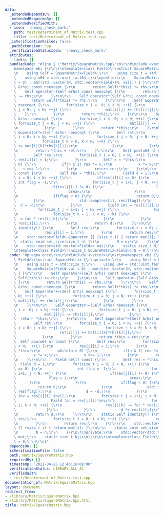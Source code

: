 ```yaml
---
data:
  _extendedDependsOn: []
  _extendedRequiredBy: []
  _extendedVerifiedWith:
  - icon: ':heavy_check_mark:'
    path: test/Determinant_of_Matrix.test.cpp
    title: test/Determinant_of_Matrix.test.cpp
  _isVerificationFailed: false
  _pathExtension: hpp
  _verificationStatusIcon: ':heavy_check_mark:'
  attributes:
    links: []
  bundledCode: "#line 2 \"Matrix/SquareMatrix.hpp\"\n\r\n#include <vector>\r\n\r\n\
    namespace ebi {\r\n\r\ntemplate<class Field>\r\nstruct SquareMatrix {\r\nprivate:\r\
    \n    using Self = SquareMatrix<Field>;\r\n    using size_t = std::size_t;\r\n\
    \    using u64 = std::uint_fast64_t;\r\npublic:\r\n    SquareMatrix(Field val\
    \ = 0) : mat(std::vector(N, std::vector<Field>(N, val))) { }\r\n\r\n    Self operator+(Self\
    \ &rhs) const noexcept {\r\n        return Self(*this) += rhs;\r\n    }\r\n\r\n\
    \    Self operator-(Self &rhs) const noexcept {\r\n        return Self(*this)\
    \ -= rhs;\r\n    }\r\n\r\n    Self operator*(Self &rhs) const noexcept {\r\n \
    \       return Self(*this) *= rhs;\r\n    }\r\n\r\n    Self &operator+=(Self &rhs)\
    \ noexcept {\r\n        for(size_t i =  0; i < N; ++i) {\r\n            for(size_t\
    \ j = 0; j < N; ++j) {\r\n                mat[i][j] += rhs[i][j];\r\n        \
    \    }\r\n        }\r\n        return *this;\r\n    }\r\n\r\n    Self &operator-=(Self\
    \ &rhs) noexcept {\r\n        for(size_t i =  0; i < N; ++i) {\r\n           \
    \ for(size_t j = 0; j < N; ++j) {\r\n                mat[i][j] -= rhs[i][j];\r\
    \n            }\r\n        }\r\n        return *this;\r\n    }\r\n\r\n    Self\
    \ &operator*=(Self &rhs) noexcept {\r\n        Self ret;\r\n        for(size_t\
    \ i = 0; i < N; ++i) {\r\n            for(size_t j = 0; j < N; ++j) {\r\n    \
    \            for(size_t k = 0; k < N; ++k) {\r\n                    ret[i][j]\
    \ += mat[i][k]*rhs[k][j];\r\n                }\r\n            }\r\n        }\r\
    \n        return *this = ret;\r\n    }\r\n\r\n    Self pow(u64 n) const {\r\n\
    \        Self res;\r\n        for(size_t i = 0; i < N;  ++i) {\r\n           \
    \ res[i][i] = 1;\r\n        }\r\n        Self x = *this;\r\n        while(n >\
    \ 0) {\r\n            if(n & 1) res *= x;\r\n            x *= x;\r\n         \
    \   n >>= 1;\r\n        }\r\n        return res;\r\n    }\r\n\r\n    Field det()\
    \ const {\r\n        Self res = *this;\r\n        Field d = 1;\r\n        for(size_t\
    \ i = 0; i < N; ++i) {\r\n            if(res[i][i] == 0) {\r\n               \
    \ int flag = -1;\r\n                for(size_t j = i+1; j < N; ++j) {\r\n    \
    \                if(res[j][i] != 0) {\r\n                        flag = j;\r\n\
    \                        break;\r\n                    }\r\n                }\r\
    \n                if(flag < 0) {\r\n                    return 0;\r\n        \
    \        }\r\n                std::swap(res[i], res[flag]);\r\n              \
    \  d = -d;\r\n            }\r\n            Field inv = res[i][i].inv();\r\n  \
    \          for(size_t j = i+1; j < N; ++j) {\r\n                Field fac = res[j][i]*inv;\r\
    \n                for(size_t k = i; k < N; ++k) {\r\n                    res[j][k]\
    \ -= fac * res[i][k];\r\n                }\r\n            }\r\n            d *=\
    \ res[i][i];\r\n        }\r\n        return d;\r\n    }\r\n\r\n    static Self\
    \ identity() {\r\n        Self res;\r\n        for(size_t i = 0; i < N; ++i) {\r\
    \n            res[i][i] = 1;\r\n        }\r\n        return res;\r\n    }\r\n\r\
    \n    std::vector<Field> &operator [] (size_t i) { return mat[i]; }\r\n\r\n  \
    \  static void set_size(size_t n) {\r\n        N = n;\r\n    }\r\n\r\nprivate:\r\
    \n    std::vector<std::vector<Field>> mat;\r\n    static size_t N;\r\n};\r\n\r\
    \ntemplate<class Field>\r\nsize_t SquareMatrix<Field>::N = 0;\r\n\r\n}\n"
  code: "#pragma once\r\n\r\n#include <vector>\r\n\r\nnamespace ebi {\r\n\r\ntemplate<class\
    \ Field>\r\nstruct SquareMatrix {\r\nprivate:\r\n    using Self = SquareMatrix<Field>;\r\
    \n    using size_t = std::size_t;\r\n    using u64 = std::uint_fast64_t;\r\npublic:\r\
    \n    SquareMatrix(Field val = 0) : mat(std::vector(N, std::vector<Field>(N, val)))\
    \ { }\r\n\r\n    Self operator+(Self &rhs) const noexcept {\r\n        return\
    \ Self(*this) += rhs;\r\n    }\r\n\r\n    Self operator-(Self &rhs) const noexcept\
    \ {\r\n        return Self(*this) -= rhs;\r\n    }\r\n\r\n    Self operator*(Self\
    \ &rhs) const noexcept {\r\n        return Self(*this) *= rhs;\r\n    }\r\n\r\n\
    \    Self &operator+=(Self &rhs) noexcept {\r\n        for(size_t i =  0; i <\
    \ N; ++i) {\r\n            for(size_t j = 0; j < N; ++j) {\r\n               \
    \ mat[i][j] += rhs[i][j];\r\n            }\r\n        }\r\n        return *this;\r\
    \n    }\r\n\r\n    Self &operator-=(Self &rhs) noexcept {\r\n        for(size_t\
    \ i =  0; i < N; ++i) {\r\n            for(size_t j = 0; j < N; ++j) {\r\n   \
    \             mat[i][j] -= rhs[i][j];\r\n            }\r\n        }\r\n      \
    \  return *this;\r\n    }\r\n\r\n    Self &operator*=(Self &rhs) noexcept {\r\n\
    \        Self ret;\r\n        for(size_t i = 0; i < N; ++i) {\r\n            for(size_t\
    \ j = 0; j < N; ++j) {\r\n                for(size_t k = 0; k < N; ++k) {\r\n\
    \                    ret[i][j] += mat[i][k]*rhs[k][j];\r\n                }\r\n\
    \            }\r\n        }\r\n        return *this = ret;\r\n    }\r\n\r\n  \
    \  Self pow(u64 n) const {\r\n        Self res;\r\n        for(size_t i = 0; i\
    \ < N;  ++i) {\r\n            res[i][i] = 1;\r\n        }\r\n        Self x =\
    \ *this;\r\n        while(n > 0) {\r\n            if(n & 1) res *= x;\r\n    \
    \        x *= x;\r\n            n >>= 1;\r\n        }\r\n        return res;\r\
    \n    }\r\n\r\n    Field det() const {\r\n        Self res = *this;\r\n      \
    \  Field d = 1;\r\n        for(size_t i = 0; i < N; ++i) {\r\n            if(res[i][i]\
    \ == 0) {\r\n                int flag = -1;\r\n                for(size_t j =\
    \ i+1; j < N; ++j) {\r\n                    if(res[j][i] != 0) {\r\n         \
    \               flag = j;\r\n                        break;\r\n              \
    \      }\r\n                }\r\n                if(flag < 0) {\r\n          \
    \          return 0;\r\n                }\r\n                std::swap(res[i],\
    \ res[flag]);\r\n                d = -d;\r\n            }\r\n            Field\
    \ inv = res[i][i].inv();\r\n            for(size_t j = i+1; j < N; ++j) {\r\n\
    \                Field fac = res[j][i]*inv;\r\n                for(size_t k =\
    \ i; k < N; ++k) {\r\n                    res[j][k] -= fac * res[i][k];\r\n  \
    \              }\r\n            }\r\n            d *= res[i][i];\r\n        }\r\
    \n        return d;\r\n    }\r\n\r\n    static Self identity() {\r\n        Self\
    \ res;\r\n        for(size_t i = 0; i < N; ++i) {\r\n            res[i][i] = 1;\r\
    \n        }\r\n        return res;\r\n    }\r\n\r\n    std::vector<Field> &operator\
    \ [] (size_t i) { return mat[i]; }\r\n\r\n    static void set_size(size_t n) {\r\
    \n        N = n;\r\n    }\r\n\r\nprivate:\r\n    std::vector<std::vector<Field>>\
    \ mat;\r\n    static size_t N;\r\n};\r\n\r\ntemplate<class Field>\r\nsize_t SquareMatrix<Field>::N\
    \ = 0;\r\n\r\n}"
  dependsOn: []
  isVerificationFile: false
  path: Matrix/SquareMatrix.hpp
  requiredBy: []
  timestamp: '2021-04-25 12:46:18+09:00'
  verificationStatus: LIBRARY_ALL_AC
  verifiedWith:
  - test/Determinant_of_Matrix.test.cpp
documentation_of: Matrix/SquareMatrix.hpp
layout: document
redirect_from:
- /library/Matrix/SquareMatrix.hpp
- /library/Matrix/SquareMatrix.hpp.html
title: Matrix/SquareMatrix.hpp
---
```

